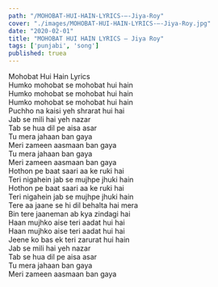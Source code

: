 ```yaml
---
path: "/MOHOBAT-HUI-HAIN-LYRICS-–-Jiya-Roy"
cover: "./images/MOHOBAT-HUI-HAIN-LYRICS-–-Jiya-Roy.jpg"
date: "2020-02-01"
title: "MOHOBAT HUI HAIN LYRICS – Jiya Roy"
tags: ['punjabi', 'song']
published: truea
---
```

  
Mohobat Hui Hain Lyrics  
Humko mohobat se mohobat hui hain  
Humko mohobat se mohobat hui hain  
Humko mohobat se mohobat hui hain  
Puchho na kaisi yeh shrarat hui hai  
Jab se mili hai yeh nazar  
Tab se hua dil pe aisa asar  
Tu mera jahaan ban gaya  
Meri zameen aasmaan ban gaya  
Tu mera jahaan ban gaya  
Meri zameen aasmaan ban gaya  
Hothon pe baat saari aa ke ruki hai  
Teri nigahein jab se mujhpe jhuki hain  
Hothon pe baat saari aa ke ruki hai  
Teri nigahein jab se mujhpe jhuki hain  
Tere aa jaane se hi dil behalta hai mera  
Bin tere jaaneman ab kya zindagi hai  
Haan mujhko aise teri aadat hui hai  
Haan mujhko aise teri aadat hui hai  
Jeene ko bas ek teri zarurat hui hain  
Jab se mili hai yeh nazar  
Tab se hua dil pe aisa asar  
Tu mera jahaan ban gaya  
Meri zameen aasmaan ban gaya  
